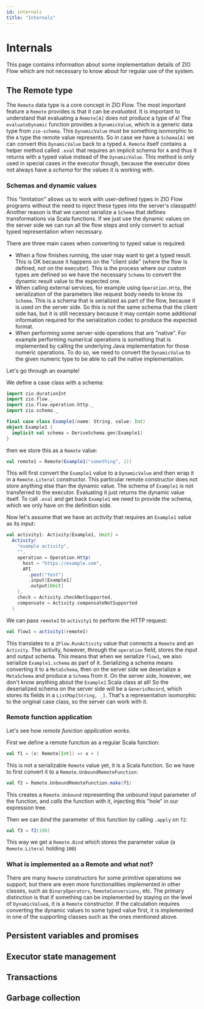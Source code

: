 ```yaml
---
id: internals
title: "Internals"
---
```


# Internals

This page contains information about some implementation details of ZIO Flow which are not necessary to know about for
regular use of the system.

## The Remote type

The `Remote` data type is a core concept in ZIO Flow. The most important feature a `Remote` provides is that it can be
_evaluated_. It is important to understand that evaluating a `Remote[A]` does not produce a type of `A`!
The `evaluateDynamic` function provides a `DynamicValue`, which is a generic data type from `zio-schema`.
This `DynamicValue` must be something isomorphic to the `A` type the remote value represents. So in case we have
a `Schema[A]` we can convert this `DynamicValue` back to a typed `A`. `Remote` itself contains a helper method
called `.eval` that requires an implicit schema for `A` and thus it returns with a typed value instead of
the `DynamicValue`. This method is only used in special cases in the executor though, because the executor does not
always have a _schema_ for the values it is working with.

### Schemas and dynamic values

This "limitation" allows us to work with user-defined types in ZIO Flow programs without the need to inject these types
into the server's classpath! Another reason is that we cannot serialize a `Schema` that defines transformations via
Scala functions. If we just use the dynamic values on the server side we can run all the flow steps and only convert to
actual typed representation when necessary.

There are three main cases when converting to typed value is required:

- When a flow finishes running, the user may want to get a typed result. This is OK because it happens on the "client
  side" (where the flow is defined, not on the executor). This is the process where our custom types are defined so we
  have the necessary `Schema` to convert the dynamic result value to the expected one.
- When calling external services, for example using `Operation.Http`, the serialization of the parameters like request
  body needs to know its `Schema`. This is a schema that is serialized as part of the flow, because it is used on the
  server side. So this is _not_ the same schema that the client side has, but it is still necessary because it may
  contain some additional information required for the serialization codec to produce the expected format.
- When performing some server-side operations that are "native". For example performing numerical operations is
  something that is implemented by calling the underlying Java implementation for those numeric operations. To do so, we
  need to convert the `DynamicValue` to the given numeric type to be able to call the native implementation.

Let's go through an example!

We define a case class with a schema:

```scala mdoc
import zio.durationInt
import zio.flow._
import zio.flow.operation.http._
import zio.schema._

final case class Example1(name: String, value: Int)
object Example1 {
  implicit val schema = DeriveSchema.gen[Example1]
}
```

then we store this as a `Remote` value:

```scala mdoc
val remote1 = Remote(Example1("something", 1))
```

This will first convert the `Example1` value to a `DynamicValue` and then wrap it in a `Remote.Literal` constructor.
This particular remote constructor does not store anything else than the dynamic value. The schema of `Example1` is not
transferred to the executor. Evaluating it just returns the dynamic value itself. To call `.eval` and get
back `Example1` we need to provide the schema, which we only have on the definition side.

Now let's assume that we have an _activity_ that requires an `Example1` value as its input:

```scala mdoc
val activity1: Activity[Example1, Unit] =
  Activity(
    "example activity",
    "",
    operation = Operation.Http(
      host = "https://example.com",
      API
        .post("test")
        .input[Example1]
        .output[Unit]
    ),
    check = Activity.checkNotSupported,
    compensate = Activity.compensateNotSupported
  )
```

We can pass `remote1` to `activity1` to perform the HTTP request:

```scala mdoc
val flow1 = activity1(remote1)
```

This translates to a `ZFlow.RunActivity` value that connects a `Remote` and an `Activity`. The activity, however,
through the `operation` field, stores the input and output schema. This means that when we serialize `flow1`, we also
serialize `Example1.schema` as part of it. Serializing a schema means converting it to a `MetaSchema`, then on the
server side we deserialize a `MetaSchema` and produce a `Schema` from it. On the server side, however, we don't know
anything about the `Example1` Scala class at all! So the deserialized schema on the server side will be
a `GenericRecord`, which stores its fields in a `ListMap[String, _]`. That's a representation isomorphic to the original
case class, so the server can work with it.

### Remote function application

Let's see how _remote function application works_.

First we define a remote function as a regular Scala function:

```scala mdoc
val f1 = (x: Remote[Int]) => x + 1 
```

This is not a serializable `Remote` value yet, it is a Scala function. So we have to first convert it to
a `Remote.UnboundRemoteFunction`:

```scala mdoc
val f2 = Remote.UnboundRemoteFunction.make(f1)
```

This creates a `Remote.Unbound` representing the unbound input parameter of the function, and _calls_ the function with
it, injecting this "hole" in our expression tree.

Then we can _bind_ the parameter of this function by calling `.apply` on `f2`:

```scala mdoc
val f3 = f2(100)
```

This way we get a `Remote.Bind` which stores the parameter value (a `Remote.Literal` holding `100`)

### What is implemented as a Remote and what not?

There are many `Remote` constructors for some primitive operations we support, but there are even more functionalities
implemented in other classes, such as `BinaryOperators`, `RemoteConversions`, etc. The primary distinction is that if
something can be implemented by staying on the level of `DynamicValue`s, it is a `Remote` constructor. If the
calculation requires converting the dynamic values to some typed value first, it is implemented in one of the supporting
classes such as the ones mentioned above.

## Persistent variables and promises

## Executor state management

## Transactions

## Garbage collection
